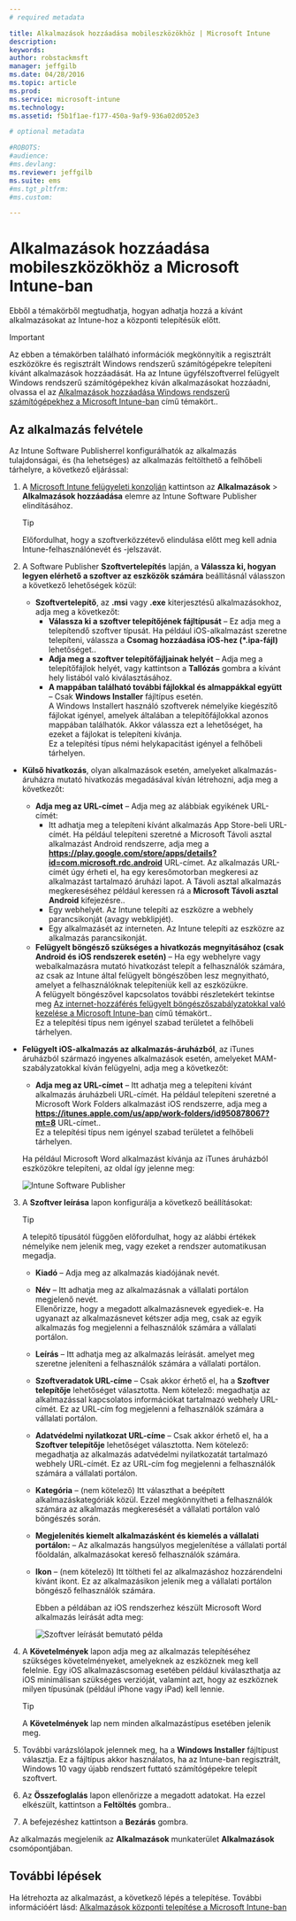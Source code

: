 ```yaml
---
# required metadata

title: Alkalmazások hozzáadása mobileszközökhöz | Microsoft Intune
description:
keywords:
author: robstackmsft
manager: jeffgilb
ms.date: 04/28/2016
ms.topic: article
ms.prod:
ms.service: microsoft-intune
ms.technology:
ms.assetid: f5b1f1ae-f177-450a-9af9-936a02d052e3

# optional metadata

#ROBOTS:
#audience:
#ms.devlang:
ms.reviewer: jeffgilb
ms.suite: ems
#ms.tgt_pltfrm:
#ms.custom:

---
```


# Alkalmazások hozzáadása mobileszközökhöz a Microsoft Intune-ban

Ebből a témakörből megtudhatja, hogyan adhatja hozzá a kívánt alkalmazásokat az Intune-hoz a központi telepítésük előtt.


> [!IMPORTANT]
> Az ebben a témakörben található információk megkönnyítik a regisztrált eszközökre és regisztrált Windows rendszerű számítógépekre telepíteni kívánt alkalmazások hozzáadását. Ha az Intune ügyfélszoftverrel felügyelt Windows rendszerű számítógépekhez kíván alkalmazásokat hozzáadni, olvassa el az [Alkalmazások hozzáadása Windows rendszerű számítógépekhez a Microsoft Intune-ban](add-apps-for-windows-pcs-in-microsoft-intune.md) című témakört..

## Az alkalmazás felvétele
Az Intune Software Publisherrel konfigurálhatók az alkalmazás tulajdonságai, és (ha lehetséges) az alkalmazás feltölthető a felhőbeli tárhelyre, a következő eljárással:

1.  A [Microsoft Intune felügyeleti konzolján](https://manage.microsoft.com) kattintson az **Alkalmazások** &gt; **Alkalmazások hozzáadása** elemre az Intune Software Publisher elindításához.

    > [!TIP]
    > Előfordulhat, hogy a szoftverközzétevő elindulása előtt meg kell adnia Intune-felhasználónevét és -jelszavát.

2.  A Software Publisher **Szoftvertelepítés** lapján, a **Válassza ki, hogyan legyen elérhető a szoftver az eszközök számára** beállításnál válasszon a következő lehetőségek közül:
    - **Szoftvertelepítő**, az **.msi** vagy **.exe** kiterjesztésű alkalmazásokhoz, adja meg a következőt:
        - **Válassza ki a szoftver telepítőjének fájltípusát** – Ez adja meg a telepítendő szoftver típusát. Ha például iOS-alkalmazást szeretne telepíteni, válassza a **Csomag hozzáadása iOS-hez (&#42;.ipa-fájl)** lehetőséget..
        - **Adja meg a szoftver telepítőfájljainak helyét** – Adja meg a telepítőfájlok helyét, vagy kattintson a **Tallózás** gombra a kívánt hely listából való kiválasztásához.
        - **A mappában található további fájlokkal és almappákkal együtt** – Csak **Windows Installer** fájltípus esetén.<br>A Windows Installert használó szoftverek némelyike kiegészítő fájlokat igényel, amelyek általában a telepítőfájlokkal azonos mappában találhatók. Akkor válassza ezt a lehetőséget, ha ezeket a fájlokat is telepíteni kívánja.<br>Ez a telepítési típus némi helykapacitást igényel a felhőbeli tárhelyen.

  -   **Külső hivatkozás**, olyan alkalmazások esetén, amelyeket alkalmazás-áruházra mutató hivatkozás megadásával kíván létrehozni, adja meg a következőt:

        - **Adja meg az URL-címet** – Adja meg az alábbiak egyikének URL-címét:
            - Itt adhatja meg a telepíteni kívánt alkalmazás App Store-beli URL-címét. Ha például telepíteni szeretné a Microsoft Távoli asztal alkalmazást Android rendszerre, adja meg a **https://play.google.com/store/apps/details?id=com.microsoft.rdc.android** URL-címet. Az alkalmazás URL-címét úgy érheti el, ha egy keresőmotorban megkeresi az alkalmazást tartalmazó áruházi lapot. A Távoli asztal alkalmazás megkereséséhez például keressen rá a **Microsoft Távoli asztal Android** kifejezésre..
            - Egy webhelyét. Az Intune telepíti az eszközre a webhely parancsikonját (avagy webklipjét).
            - Egy alkalmazásét az interneten. Az Intune telepíti az eszközre az alkalmazás parancsikonját.
        - **Felügyelt böngésző szükséges a hivatkozás megnyitásához (csak Android és iOS rendszerek esetén)** – Ha egy webhelyre vagy webalkalmazásra mutató hivatkozást telepít a felhasználók számára, az csak az Intune által felügyelt böngészőben lesz megnyitható, amelyet a felhasználóknak telepíteniük kell az eszközükre.<br>A felügyelt böngészővel kapcsolatos további részletekért tekintse meg [Az internet-hozzáférés felügyelt böngészőszabályzatokkal való kezelése a Microsoft Intune-ban](manage-internet-access-using-managed-browser-policies.md) című témakört..<br>Ez a telepítési típus nem igényel szabad területet a felhőbeli tárhelyen.

  -   **Felügyelt iOS-alkalmazás az alkalmazás-áruházból**, az iTunes áruházból származó ingyenes alkalmazások esetén, amelyeket MAM-szabályzatokkal kíván felügyelni, adja meg a következőt:

        - **Adja meg az URL-címet** – Itt adhatja meg a telepíteni kívánt alkalmazás áruházbeli URL-címét. Ha például telepíteni szeretné a Microsoft Work Folders alkalmazást iOS rendszerre, adja meg a **https://itunes.apple.com/us/app/work-folders/id950878067?mt=8** URL-címet..<br>Ez a telepítési típus nem igényel szabad területet a felhőbeli tárhelyen.

        Ha például Microsoft Word alkalmazást kívánja az iTunes áruházból eszközökre telepíteni, az oldal így jelenne meg:
        
        ![Intune Software Publisher](./media/publisher-for-mobile.png)

3.  A **Szoftver leírása** lapon konfigurálja a következő beállításokat:

    > [!TIP]
    > A telepítő típusától függően előfordulhat, hogy az alábbi értékek némelyike nem jelenik meg, vagy ezeket a rendszer automatikusan megadja.

    - **Kiadó** – Adja meg az alkalmazás kiadójának nevét.
    - **Név** – Itt adhatja meg az alkalmazásnak a vállalati portálon megjelenő nevét.<br>Ellenőrizze, hogy a megadott alkalmazásnevek egyediek-e. Ha ugyanazt az alkalmazásnevet kétszer adja meg, csak az egyik alkalmazás fog megjelenni a felhasználók számára a vállalati portálon.
    - **Leírás** – Itt adhatja meg az alkalmazás leírását. amelyet meg szeretne jeleníteni a felhasználók számára a vállalati portálon.
    - **Szoftveradatok URL-címe** – Csak akkor érhető el, ha a **Szoftver telepítője** lehetőséget választotta. Nem kötelező: megadhatja az alkalmazással kapcsolatos információkat tartalmazó webhely URL-címét. Ez az URL-cím fog megjelenni a felhasználók számára a vállalati portálon.
    - **Adatvédelmi nyilatkozat URL-címe** – Csak akkor érhető el, ha a **Szoftver telepítője** lehetőséget választotta. Nem kötelező: megadhatja az alkalmazás adatvédelmi nyilatkozatát tartalmazó webhely URL-címét. Ez az URL-cím fog megjelenni a felhasználók számára a vállalati portálon.
    - **Kategória** – (nem kötelező) Itt választhat a beépített alkalmazáskategóriák közül. Ezzel megkönnyítheti a felhasználók számára az alkalmazás megkeresését a vállalati portálon való böngészés során.
    - **Megjelenítés kiemelt alkalmazásként és kiemelés a vállalati portálon:** – Az alkalmazás hangsúlyos megjelenítése a vállalati portál főoldalán, alkalmazásokat kereső felhasználók számára.
    - **Ikon** – (nem kötelező) Itt töltheti fel az alkalmazáshoz hozzárendelni kívánt ikont. Ez az alkalmazásikon jelenik meg a vállalati portálon böngésző felhasználók számára.

        Ebben a példában az iOS rendszerhez készült Microsoft Word alkalmazás leírását adta meg:

        ![Szoftver leírását bemutató példa](./media/ios-software-description.png)

4.  A **Követelmények** lapon adja meg az alkalmazás telepítéséhez szükséges követelményeket, amelyeknek az eszköznek meg kell felelnie. Egy iOS alkalmazáscsomag esetében például kiválaszthatja az iOS minimálisan szükséges verzióját, valamint azt, hogy az eszköznek milyen típusúnak (például iPhone vagy iPad) kell lennie.

    > [!TIP]
    > A **Követelmények** lap nem minden alkalmazástípus esetében jelenik meg.

5.  További varázslólapok jelennek meg, ha a **Windows Installer** fájltípust választja. Ez a fájltípus akkor használatos, ha az Intune-ban regisztrált, Windows 10 vagy újabb rendszert futtató számítógépekre telepít szoftvert.

6.  Az **Összefoglalás** lapon ellenőrizze a megadott adatokat. Ha ezzel elkészült, kattintson a **Feltöltés** gombra..

7.  A befejezéshez kattintson a **Bezárás** gombra.

Az alkalmazás megjelenik az **Alkalmazások** munkaterület **Alkalmazások** csomópontjában.


## További lépések

Ha létrehozta az alkalmazást, a következő lépés a telepítése. További információért lásd: [Alkalmazások központi telepítése a Microsoft Intune-ban](deploy-apps.md)





<!--HONumber=May16_HO1-->


